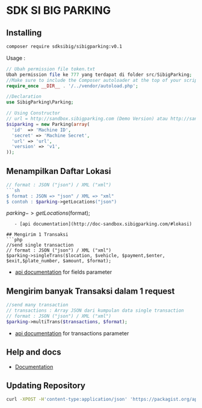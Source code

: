 SDK SI BIG PARKING
==================

## Installing
```bash
composer require sdksibig/sibigparking:v0.1
```

Usage : 

```php    
// Ubah permission file token.txt
Ubah permission file ke 777 yang terdapat di folder src/SibigParking; 
//Make sure to include the Composer autoloader at the top of your script.
require_once __DIR__ . '/../vendor/autoload.php'; 
```

```php    
//Declaration
use SibigParking\Parking;
```

```php    
// Using Constructor
// url = http://sandbox.sibigparking.com (Demo Version) atau http://sandbox.sibigparking.com (Live Version)
$siparking = new Parking(array(
  'id'  => 'Machine ID',
  'secret' => 'Machine Secret',
  'url' => 'url',
  'version' => 'v1',
));
```

## Menampilkan Daftar Lokasi
```php   
// format : JSON ("json") / XML ("xml")
```sh
$ format : JSON => "json" / XML => "xml"
$ contoh : $parking->getLocations("json")
```
$parking->getLocations($format);
```
   - [api documentation](http://doc-sandbox.sibigparking.com/#lokasi)

## Mengirim 1 Transaksi
```php    
//send single transaction
// format : JSON ("json") / XML ("xml")
$parking->singleTrans($location, $vehicle, $payment,$enter, $exit,$plate_number, $amount, $format);
```
   - [api documentation](http://doc-sandbox.sibigparking.com/#transaksi-tunggal) for fields parameter

## Mengirim banyak Transaksi dalam 1 request 
```php
//send many transaction
// transactions : Array JSON dari kumpulan data single transaction
// format : JSON ("json") / XML ("xml")
$parking->multiTrans($transactions, $format);
```
 - [api documentation](http://doc-sandbox.sibigparking.com/#transaksi-jumlah-besar) for transactions parameter

## Help and docs

- [Documentation](http://doc-sandbox.sibigparking.com/)

## Updating Repository
```bash
curl -XPOST -H'content-type:application/json' 'https://packagist.org/api/update-package?username=Abdulhmid&apiToken=J3CPYd5EIS52A7Oay6cP' -d'{"repository":{"url":"https://github.com/Abdulhmid/sibig-php-sdk.git"}}'
```